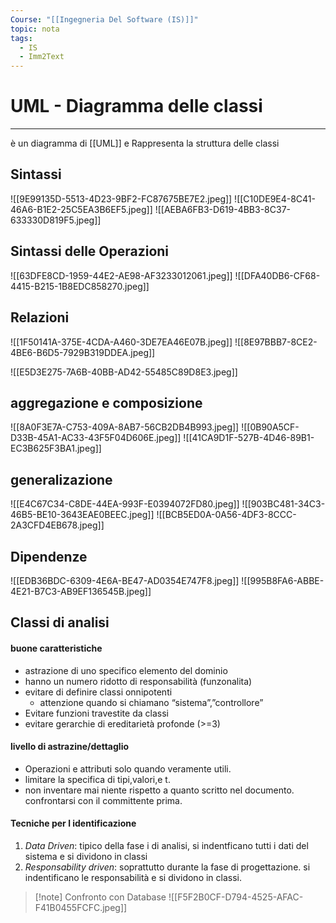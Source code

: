 ```yaml
---
Course: "[[Ingegneria Del Software (IS)]]"
topic: nota
tags:
  - IS
  - Imm2Text
---
```


# UML - Diagramma delle classi
---
è un diagramma di [[UML]] e Rappresenta la struttura delle classi 

## Sintassi 
![[9E99135D-5513-4D23-9BF2-FC87675BE7E2.jpeg]]
![[C10DE9E4-8C41-46A6-B1E2-25C5EA3B6EF5.jpeg]]
![[AEBA6FB3-D619-4BB3-8C37-633330D819F5.jpeg]]

## Sintassi delle Operazioni 
![[63DFE8CD-1959-44E2-AE98-AF3233012061.jpeg]]
![[DFA40DB6-CF68-4415-B215-1B8EDC858270.jpeg]]


## Relazioni
![[1F50141A-375E-4CDA-A460-3DE7EA46E07B.jpeg]]
![[8E97BBB7-8CE2-4BE6-B6D5-7929B319DDEA.jpeg]]

![[E5D3E275-7A6B-40BB-AD42-55485C89D8E3.jpeg]]


## aggregazione e composizione 
![[8A0F3E7A-C753-409A-8AB7-56CB2DB4B993.jpeg]]
![[0B90A5CF-D33B-45A1-AC33-43F5F04D606E.jpeg]]
![[41CA9D1F-527B-4D46-89B1-EC3B625F3BA1.jpeg]]


## generalizazione  
![[E4C67C34-C8DE-44EA-993F-E0394072FD80.jpeg]]
![[903BC481-34C3-46B5-BE10-3643EAE0BEEC.jpeg]]
![[BCB5ED0A-0A56-4DF3-8CCC-2A3CFD4EB678.jpeg]]


## Dipendenze
![[EDB36BDC-6309-4E6A-BE47-AD0354E747F8.jpeg]]
![[995B8FA6-ABBE-4E21-B7C3-AB9EF136545B.jpeg]]



## Classi di analisi 
#### buone caratteristiche
- astrazione di uno specifico elemento del dominio
- hanno un numero ridotto di responsabilità (funzonalita)
- evitare di definire classi onnipotenti
	- attenzione quando si chiamano “sistema”,”controllore”
- Evitare funzioni travestite da classi
- evitare gerarchie di ereditarietà profonde (>=3)
#### livello di astrazine/dettaglio
- Operazioni e attributi solo quando veramente utili.
- limitare la specifica di tipi,valori,e t.
- non inventare mai niente rispetto a quanto scritto nel documento. confrontarsi con il committente prima.

#### Tecniche per l identificazione
1. _Data Driven_: tipico della fase i di analisi, si indentficano tutti i dati del sistema e si dividono in classi
2. _Responsability driven_: soprattutto durante la fase di progettazione. si indentificano le responsabilità e si dividono in classi.


> [!note] Confronto con Database
> ![[F5F2B0CF-D794-4525-AFAC-F41B0455FCFC.jpeg]]


